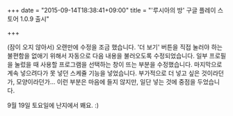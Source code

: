 +++
date = "2015-09-14T18:38:41+09:00"
title = "'루시아의 방' 구글 플레이 스토어 1.0.9 출시"

+++

(잠이 오지 않아서) 오랜만에 수정을 조금 했습니다. '더 보기' 버튼을 직접 눌러야 하는 불편함을 없애기 위해서 자동으로 다음 내용을 불러오도록 수정되었습니다. 일부 프로필을 눌렀을 때 사용할 프로그램을 선택하는 창이 뜨는 부분을 수정했습니다. 마지막으로 계속 넣으려다가 못 넣던 스케쥴 기능을 넣었습니다. 부가적으로 더 넣고 싶은 것이라던가, 모양이라던가... 이런 부분은 마음에 들지 않지만, 일단 넣는 것에 중점을 두었습니다. 

9월 19일 토요일에 난지에서 봬요. :)